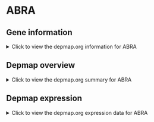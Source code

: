 <h1>ABRA</h1>

<h2>Gene information</h2>
<details>
  <summary>Click to view the depmap.org information for ABRA</summary>
  <iframe src="https://depmap.org/portal/gene/ABRA?tab=about" style="border:none;width:100%;height:800px"></iframe>
</details>

<h2>Depmap overview</h2>
<details>
  <summary>Click to view the depmap.org summary for ABRA</summary>
  <iframe src="https://depmap.org/portal/gene/ABRA?tab=overview" style="border:none;width:100%;height:800px"></iframe>
</details>

<h2>Depmap expression</h2>
<details>
  <summary>Click to view the depmap.org expression data for ABRA</summary>
  <iframe src="https://depmap.org/portal/gene/ABRA?tab=characterization" style="border:none;width:100%;height:800px"></iframe>
</details>


<!--
<h2>Reactome Pathway diagram</h2>
PNAME
-->


